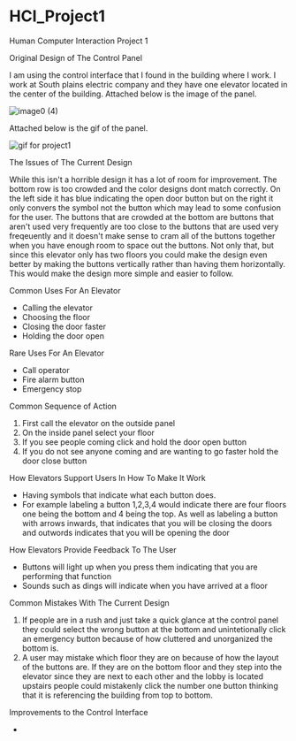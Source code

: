 # HCI_Project1
Human Computer Interaction Project 1

Original Design of The Control Panel

I am using the control interface that I found in the building where I work. I work at South plains electric company and they have one elevator located in the center of the building. Attached below is the image of the panel.

   ![image0 (4)](https://user-images.githubusercontent.com/70035779/192916821-c08b1ffb-7b6a-4d34-b4e7-88dfedf59604.jpeg)

Attached below is the gif of the panel.

   ![gif for project1](https://user-images.githubusercontent.com/70035779/192917343-54140c8e-2826-4479-842a-f5058feb85e5.gif)


The Issues of The Current Design

   While this isn't a horrible design it has a lot of room for improvement. The bottom row is too crowded and the color designs dont match correctly. On the left side it has blue indicating the open door button but on the right it only convers the symbol not the button which may lead to some confusion for the user.
   The buttons that are crowded at the bottom are buttons that aren't used very frequently are too close to the buttons that are used very freqeuently and it doesn't make sense to cram all of the buttons together when you have enough room to space out the buttons.
   Not only that, but since this elevator only has two floors you could make the design even better by making the buttons vertically rather than having them horizontally. This would make the design more simple and easier to follow. 
   
   

Common Uses For An Elevator

- Calling the elevator
- Choosing the floor
- Closing the door faster
- Holding the door open

Rare Uses For An Elevator
- Call operator
- Fire alarm button
- Emergency stop


Common Sequence of Action
1) First call the elevator on the outside panel
2) On the inside panel select your floor
3) If you see people coming click and hold the door open button
4) If you do not see anyone coming and are wanting to go faster hold the door close button


How Elevators Support Users In How To Make It Work
- Having symbols that indicate what each button does. 
- For example labeling a button 1,2,3,4 would indicate there are four floors one being the bottom and 4 being the top. As well as labeling a button with arrows inwards, that indicates that you will be closing the doors and outwords indicates that you will be opening the door


How Elevators Provide Feedback To The User
- Buttons will light up when you press them indicating that you are performing that function
- Sounds such as dings will indicate when you have arrived at a floor


Common Mistakes With The Current Design
1) If people are in a rush and just take a quick glance at the control panel they could select the wrong button at the bottom and unintetionally click an emergency button because of how cluttered and unorganized the bottom is.
2) A user may mistake which floor they are on because of how the layout of the buttons are. If they are on the bottom floor and they step into the elevator since they are next to each other and the lobby is located upstairs people could mistakenly click the number one button thinking that it is referencing the building from top to bottom. 

Improvements to the Control Interface



- 

